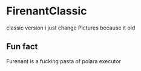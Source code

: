 # FirenantClassic
 classic version
 i just change Pictures because it old
## Fun fact
 Furenant is a fucking pasta of polara executor
